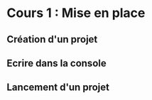 # Cours 1 : Mise en place

## Création d'un projet

## Ecrire dans la console

## Lancement d'un projet